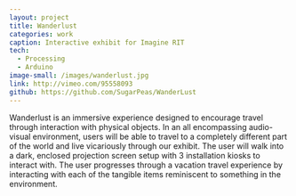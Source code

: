 ```yaml
---
layout: project
title: Wanderlust
categories: work
caption: Interactive exhibit for Imagine RIT
tech: 
  - Processing
  - Arduino
image-small: /images/wanderlust.jpg
link: http://vimeo.com/95558093
github: https://github.com/SugarPeas/WanderLust
---
```


Wanderlust is an immersive experience designed to encourage travel through interaction with physical objects. In an all encompassing audio-visual environment, users will be able to travel to a completely different part of the world and live vicariously through our exhibit. The user will walk into a dark, enclosed projection screen setup with 3 installation kiosks to interact with. The user progresses through a vacation travel experience by interacting with each of the tangible items reminiscent to something in the environment.